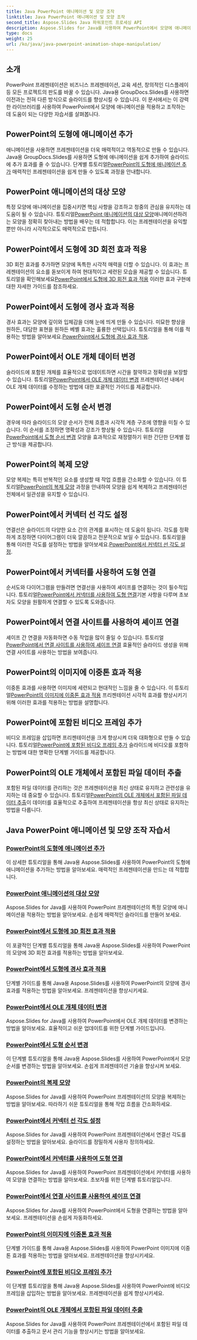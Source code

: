 ```yaml
---
title: Java PowerPoint 애니메이션 및 모양 조작
linktitle: Java PowerPoint 애니메이션 및 모양 조작
second_title: Aspose.Slides Java 파워포인트 프로세싱 API
description: Aspose.Slides for Java를 사용하여 PowerPoint에서 모양에 애니메이션을 적용하고 조작하는 방법을 알아보세요. 동적 프레젠테이션을 위한 종합 튜토리얼입니다.
type: docs
weight: 25
url: /ko/java/java-powerpoint-animation-shape-manipulation/
---
```


## 소개

PowerPoint 프레젠테이션은 비즈니스 프레젠테이션, 교육 세션, 창의적인 디스플레이 등 모든 프로젝트의 판도를 바꿀 수 있습니다. Java용 GroupDocs.Slides를 사용하면 이전과는 전혀 다른 방식으로 슬라이드를 향상시킬 수 있습니다. 이 문서에서는 이 강력한 라이브러리를 사용하여 PowerPoint에서 모양에 애니메이션을 적용하고 조작하는 데 도움이 되는 다양한 자습서를 살펴봅니다.

## PowerPoint의 도형에 애니메이션 추가

 애니메이션을 사용하면 프레젠테이션을 더욱 매력적이고 역동적으로 만들 수 있습니다. Java용 GroupDocs.Slides를 사용하면 도형에 애니메이션을 쉽게 추가하여 슬라이드에 추가 효과를 줄 수 있습니다. 단계별 튜토리얼[PowerPoint의 도형에 애니메이션 추가](./add-animations-to-shapes-powerpoint/) 매력적인 프레젠테이션을 쉽게 만들 수 있도록 과정을 안내합니다.

## PowerPoint 애니메이션의 대상 모양

 특정 모양에 애니메이션을 집중시키면 핵심 사항을 강조하고 청중의 관심을 유지하는 데 도움이 될 수 있습니다. 튜토리얼[PowerPoint 애니메이션의 대상 모양](./target-shapes-for-animation-powerpoint/)애니메이션하려는 모양을 정확히 찾아내는 방법을 배우는 데 적합합니다. 이는 프레젠테이션을 유익할 뿐만 아니라 시각적으로도 매력적으로 만듭니다.

## PowerPoint에서 도형에 3D 회전 효과 적용

 3D 회전 효과를 추가하면 모양에 독특한 시각적 매력을 더할 수 있습니다. 이 효과는 프레젠테이션의 요소를 돋보이게 하여 현대적이고 세련된 모습을 제공할 수 있습니다. 튜토리얼을 확인해보세요[PowerPoint에서 도형에 3D 회전 효과 적용](./apply-3d-rotation-effect-shapes-powerpoint/) 이러한 효과 구현에 대한 자세한 가이드를 참조하세요.

## PowerPoint에서 도형에 경사 효과 적용

 경사 효과는 모양에 깊이와 입체감을 더해 눈에 띄게 만들 수 있습니다. 미묘한 향상을 원하든, 대담한 표현을 원하든 베벨 효과는 훌륭한 선택입니다. 튜토리얼을 통해 이를 적용하는 방법을 알아보세요.[PowerPoint에서 도형에 경사 효과 적용](./apply-bevel-effects-shapes-powerpoint/).

## PowerPoint에서 OLE 개체 데이터 변경

 슬라이드에 포함된 개체를 효율적으로 업데이트하면 시간을 절약하고 정확성을 보장할 수 있습니다. 튜토리얼[PowerPoint에서 OLE 개체 데이터 변경](./change-ole-object-data-powerpoint/) 프레젠테이션 내에서 OLE 개체 데이터를 수정하는 방법에 대한 포괄적인 가이드를 제공합니다.

## PowerPoint에서 도형 순서 변경

 경우에 따라 슬라이드의 모양 순서가 전체 흐름과 시각적 계층 구조에 영향을 미칠 수 있습니다. 이 순서를 조정하면 명확성과 강조가 향상될 수 있습니다. 튜토리얼[PowerPoint에서 도형 순서 변경](./change-shape-order-powerpoint/) 모양을 효과적으로 재정렬하기 위한 간단한 단계별 접근 방식을 제공합니다.

## PowerPoint의 복제 모양

 모양 복제는 특히 반복적인 요소를 생성할 때 작업 흐름을 간소화할 수 있습니다. 이 튜토리얼[PowerPoint의 복제 모양](./clone-shapes-powerpoint/) 과정을 안내하여 모양을 쉽게 복제하고 프레젠테이션 전체에서 일관성을 유지할 수 있습니다.

## PowerPoint에서 커넥터 선 각도 설정

 연결선은 슬라이드의 다양한 요소 간의 관계를 표시하는 데 도움이 됩니다. 각도를 정확하게 조정하면 다이어그램이 더욱 깔끔하고 전문적으로 보일 수 있습니다. 튜토리얼을 통해 이러한 각도를 설정하는 방법을 알아보세요.[PowerPoint에서 커넥터 선 각도 설정](./set-connector-line-angle-powerpoint/).

## PowerPoint에서 커넥터를 사용하여 도형 연결

 순서도와 다이어그램을 만들려면 연결선을 사용하여 셰이프를 연결하는 것이 필수적입니다. 튜토리얼[PowerPoint에서 커넥터를 사용하여 도형 연결](./connect-shapes-using-connectors-powerpoint/)기본 사항을 다루며 초보자도 모양을 원활하게 연결할 수 있도록 도와줍니다.

## PowerPoint에서 연결 사이트를 사용하여 셰이프 연결

 셰이프 간 연결을 자동화하면 수동 작업을 많이 줄일 수 있습니다. 튜토리얼[PowerPoint에서 연결 사이트를 사용하여 셰이프 연결](./connect-shapes-using-connection-sites-powerpoint/) 효율적인 슬라이드 생성을 위해 연결 사이트를 사용하는 방법을 보여줍니다.

## PowerPoint의 이미지에 이중톤 효과 적용

 이중톤 효과를 사용하면 이미지에 세련되고 현대적인 느낌을 줄 수 있습니다. 이 튜토리얼[PowerPoint의 이미지에 이중톤 효과 적용](./apply-duotone-effects-images-powerpoint/) 프리젠테이션 시각적 효과를 향상시키기 위해 이러한 효과를 적용하는 방법을 설명합니다.

## PowerPoint에 포함된 비디오 프레임 추가

 비디오 프레임을 삽입하면 프리젠테이션을 크게 향상시켜 더욱 대화형으로 만들 수 있습니다. 튜토리얼[PowerPoint에 포함된 비디오 프레임 추가](./add-embedded-video-frame-powerpoint/) 슬라이드에 비디오를 포함하는 방법에 대한 명확한 단계별 가이드를 제공합니다.

## PowerPoint의 OLE 개체에서 포함된 파일 데이터 추출

 포함된 파일 데이터를 관리하는 것은 프레젠테이션을 최신 상태로 유지하고 관련성을 유지하는 데 중요할 수 있습니다. 튜토리얼[PowerPoint의 OLE 개체에서 포함된 파일 데이터 추출](./extract-embedded-file-data-ole-object-powerpoint/)이 데이터를 효율적으로 추출하여 프레젠테이션을 항상 최신 상태로 유지하는 방법을 다룹니다.
## Java PowerPoint 애니메이션 및 모양 조작 자습서
### [PowerPoint의 도형에 애니메이션 추가](./add-animations-to-shapes-powerpoint/)
이 상세한 튜토리얼을 통해 Java용 Aspose.Slides를 사용하여 PowerPoint의 도형에 애니메이션을 추가하는 방법을 알아보세요. 매력적인 프레젠테이션을 만드는 데 적합합니다.
### [PowerPoint 애니메이션의 대상 모양](./target-shapes-for-animation-powerpoint/)
Aspose.Slides for Java를 사용하여 PowerPoint 프레젠테이션의 특정 모양에 애니메이션을 적용하는 방법을 알아보세요. 손쉽게 매력적인 슬라이드를 만들어 보세요.
### [PowerPoint에서 도형에 3D 회전 효과 적용](./apply-3d-rotation-effect-shapes-powerpoint/)
이 포괄적인 단계별 튜토리얼을 통해 Java용 Aspose.Slides를 사용하여 PowerPoint의 모양에 3D 회전 효과를 적용하는 방법을 알아보세요.
### [PowerPoint에서 도형에 경사 효과 적용](./apply-bevel-effects-shapes-powerpoint/)
단계별 가이드를 통해 Java용 Aspose.Slides를 사용하여 PowerPoint의 모양에 경사 효과를 적용하는 방법을 알아보세요. 프레젠테이션을 향상시키세요.
### [PowerPoint에서 OLE 개체 데이터 변경](./change-ole-object-data-powerpoint/)
Aspose.Slides for Java를 사용하여 PowerPoint에서 OLE 개체 데이터를 변경하는 방법을 알아보세요. 효율적이고 쉬운 업데이트를 위한 단계별 가이드입니다.
### [PowerPoint에서 도형 순서 변경](./change-shape-order-powerpoint/)
이 단계별 튜토리얼을 통해 Java용 Aspose.Slides를 사용하여 PowerPoint에서 모양 순서를 변경하는 방법을 알아보세요. 손쉽게 프레젠테이션 기술을 향상시켜 보세요.
### [PowerPoint의 복제 모양](./clone-shapes-powerpoint/)
Aspose.Slides for Java를 사용하여 PowerPoint 프레젠테이션의 모양을 복제하는 방법을 알아보세요. 따라하기 쉬운 튜토리얼을 통해 작업 흐름을 간소화하세요.
### [PowerPoint에서 커넥터 선 각도 설정](./set-connector-line-angle-powerpoint/)
Aspose.Slides for Java를 사용하여 PowerPoint 프레젠테이션에서 연결선 각도를 설정하는 방법을 알아보세요. 슬라이드를 정밀하게 사용자 정의하세요.
### [PowerPoint에서 커넥터를 사용하여 도형 연결](./connect-shapes-using-connectors-powerpoint/)
Aspose.Slides for Java를 사용하여 PowerPoint 프레젠테이션에서 커넥터를 사용하여 모양을 연결하는 방법을 알아보세요. 초보자를 위한 단계별 튜토리얼입니다.
### [PowerPoint에서 연결 사이트를 사용하여 셰이프 연결](./connect-shapes-using-connection-sites-powerpoint/)
Aspose.Slides for Java를 사용하여 PowerPoint에서 도형을 연결하는 방법을 알아보세요. 프레젠테이션을 손쉽게 자동화하세요.
### [PowerPoint의 이미지에 이중톤 효과 적용](./apply-duotone-effects-images-powerpoint/)
단계별 가이드를 통해 Java용 Aspose.Slides를 사용하여 PowerPoint 이미지에 이중톤 효과를 적용하는 방법을 알아보세요. 프레젠테이션을 향상시키세요.
### [PowerPoint에 포함된 비디오 프레임 추가](./add-embedded-video-frame-powerpoint/)
이 단계별 튜토리얼을 통해 Java용 Aspose.Slides를 사용하여 PowerPoint에 비디오 프레임을 삽입하는 방법을 알아보세요. 프레젠테이션을 쉽게 향상시키세요.
### [PowerPoint의 OLE 개체에서 포함된 파일 데이터 추출](./extract-embedded-file-data-ole-object-powerpoint/)
Aspose.Slides for Java를 사용하여 PowerPoint 프레젠테이션에서 포함된 파일 데이터를 추출하고 문서 관리 기능을 향상시키는 방법을 알아보세요.
